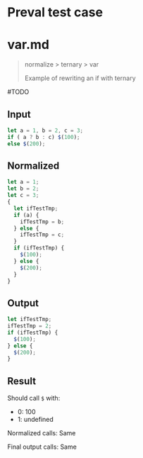 # Preval test case

# var.md

> normalize > ternary > var
>
> Example of rewriting an if with ternary

#TODO

## Input

`````js filename=intro
let a = 1, b = 2, c = 3;
if ( a ? b : c) $(100);
else $(200);
`````

## Normalized

`````js filename=intro
let a = 1;
let b = 2;
let c = 3;
{
  let ifTestTmp;
  if (a) {
    ifTestTmp = b;
  } else {
    ifTestTmp = c;
  }
  if (ifTestTmp) {
    $(100);
  } else {
    $(200);
  }
}
`````

## Output

`````js filename=intro
let ifTestTmp;
ifTestTmp = 2;
if (ifTestTmp) {
  $(100);
} else {
  $(200);
}
`````

## Result

Should call `$` with:
 - 0: 100
 - 1: undefined

Normalized calls: Same

Final output calls: Same

